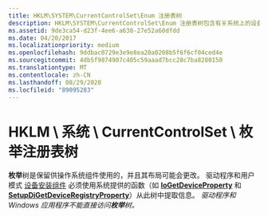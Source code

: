 ```yaml
---
title: HKLM\SYSTEM\CurrentControlSet\Enum 注册表树
description: HKLM\SYSTEM\CurrentControlSet\Enum 注册表树包含有关系统上的设备的信息。
ms.assetid: 9de3ca54-d23f-4ee6-a638-27e52a60dfdd
ms.date: 04/20/2017
ms.localizationpriority: medium
ms.openlocfilehash: 9ddbac0729e3e9e8ea20a0208b5f6f6cf04ced4e
ms.sourcegitcommit: 4db5f9874907c405c59aaad7bcc28c7ba8280150
ms.translationtype: MT
ms.contentlocale: zh-CN
ms.lasthandoff: 08/29/2020
ms.locfileid: "89095283"
---
```

# <a name="hklmsystemcurrentcontrolsetenum-registry-tree"></a>HKLM \\ 系统 \\ CurrentControlSet \\ 枚举注册表树





**枚举**树是保留供操作系统组件使用的，并且其布局可能会更改。 驱动程序和用户模式 [设备安装组件](/previous-versions/ff541277(v=vs.85)) 必须使用系统提供的函数（如 [**IoGetDeviceProperty**](/windows-hardware/drivers/ddi/wdm/nf-wdm-iogetdeviceproperty) 和 [**SetupDiGetDeviceRegistryProperty**](/windows/desktop/api/setupapi/nf-setupapi-setupdigetdeviceregistrypropertya)）从此树中提取信息。 *驱动程序和 Windows 应用程序不能直接访问****枚举****树。*

 

